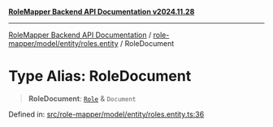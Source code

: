 [**RoleMapper Backend API Documentation v2024.11.28**](../../../../../README.md)

***

[RoleMapper Backend API Documentation](../../../../../modules.md) / [role-mapper/model/entity/roles.entity](../README.md) / RoleDocument

# Type Alias: RoleDocument

> **RoleDocument**: [`Role`](../classes/Role.md) & `Document`

Defined in: [src/role-mapper/model/entity/roles.entity.ts:36](https://github.com/FlowCraft-AG/RoleMapper/blob/06e4dcac36a95931bf2da64d0f18219d502c1d38/backend/src/role-mapper/model/entity/roles.entity.ts#L36)
